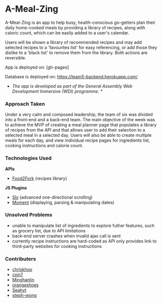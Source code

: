 # A-Meal-Zing

A-Meal-Zing is an app to help busy, health-conscious go-getters plan their daily home-cooked meals by providing a library of recipes, along with caloric count, which can be easily added to a user's calendar.

Users will be shown a library of recommended recipes and may add selected recipes to a 'favourites list' for easy referencing, or add those they dislike to a 'black list' to remove them from the library. Both actions are reversible. 

App is deployed on: [gh-pages]

Database is deployed on: https://team5-backend.herokuapp.com/

* *The app is developed as part of the General Assembly Web Development Immersive (WDI) programme.* *


### Approach Taken

Under a very calm and composed leadership, the team of six was divided into a front-end and a back-end team. The main objective of the week was to achieve the MVP of creating a meal planner page that populates a library of recipes from the API and that allows user to add their selection to a selected meal in a selected day. Users will also be able to create multiple meals for each day, and view individual recipe pages for ingredients list, cooking instructions and calorie count.


### Technologies Used

**APIs**
- [Food2Fork](http://food2fork.com/) (recipes library)

**JS Plugins**
- [Sly](http://darsa.in/sly/) (advanced one-directional scrolling)
- [Moment](http://momentjs.com/) (displaying, parsing & manipulating dates)


### Unsolved Problems

- unable to manipulate list of ingredients to explore futher features, such as grocery list, due to API limitations
- back-end server crashes when invalid ajax call is sent
- currently recipe instructions are hard-coded as API only provides link to third-party websites for cooking instructions


### Contributers

- [chriskhoo](https://github.com/chriskhoo)
- [cxin7](https://github.com/cxin7)
- [Minghanlin](https://github.com/Minghanlin)
- [orangeshoes](https://github.com/orangeshoes)
- [Seahyt](https://github.com/Seahyt)
- [steph-wong](https://github.com/steph-wong)
